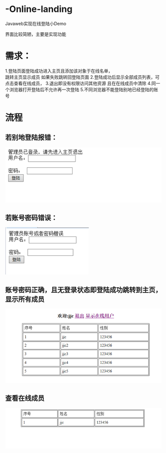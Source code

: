 # -Online-landing
Javaweb实现在线登陆小Demo

界面比较简陋，主要是实现功能
# 需求：
1.登陆页面登陆成功进入主页且添加该对象于在线名单，  
跳转主页显示成员  如果失败跳转回登陆页面 
2.登陆成功后显示全部成员列表，可点击查看在线成员，
3.退出即没有权限访问其他资源 且在在线成员中清除
4.同一个浏览器打开登陆后不允许再一次登陆
5.不同浏览器不能登陆别地已经登陆的账号
 
 
# 流程
## 若别地登陆报错：

![](https://github.com/jjc123/-Online-landing/blob/master/image/1.png?raw=true )
## 若账号密码错误：

![](https://github.com/jjc123/-Online-landing/blob/master/image/4.png?raw=true )

## 账号密码正确，且无登录状态即登陆成功跳转到主页，显示所有成员
![](https://github.com/jjc123/-Online-landing/blob/master/image/2.png?raw=true )

## 查看在线成员
![](https://github.com/jjc123/-Online-landing/blob/master/image/3.png?raw=true )
